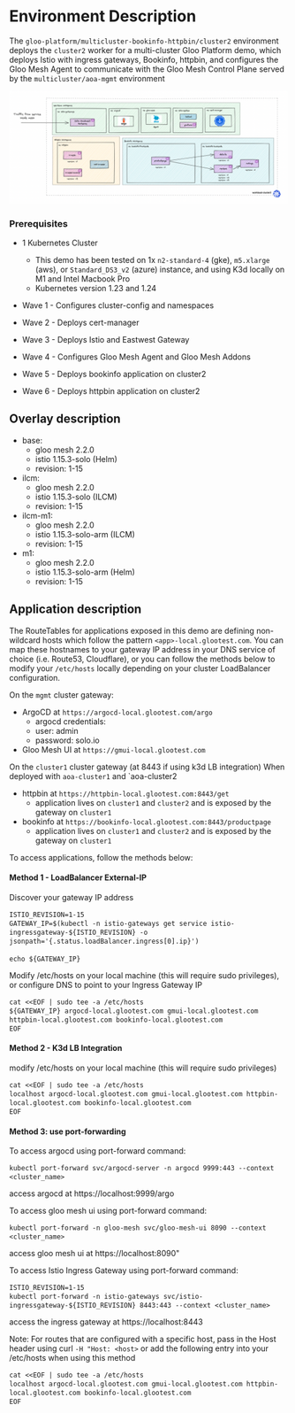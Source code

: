 # Environment Description
The `gloo-platform/multicluster-bookinfo-httpbin/cluster2` environment deploys the `cluster2` worker for a multi-cluster Gloo Platform demo, which deploys Istio with ingress gateways, Bookinfo, httpbin, and configures the Gloo Mesh Agent to communicate with the Gloo Mesh Control Plane served by the `multicluster/aoa-mgmt` environment

![High Level Architecture](.images/multicluster-aoa-cluster2-arch-1a.png)

### Prerequisites
- 1 Kubernetes Cluster
    - This demo has been tested on 1x `n2-standard-4` (gke), `m5.xlarge` (aws), or `Standard_DS3_v2` (azure) instance, and using K3d locally on M1 and Intel Macbook Pro
    - Kubernetes version 1.23 and 1.24

- Wave 1 - Configures cluster-config and namespaces
- Wave 2 - Deploys cert-manager
- Wave 3 - Deploys Istio and Eastwest Gateway
- Wave 4 - Configures Gloo Mesh Agent and Gloo Mesh Addons
- Wave 5 - Deploys bookinfo application on cluster2
- Wave 6 - Deploys httpbin application on cluster2

## Overlay description
- base:
    - gloo mesh 2.2.0
    - istio 1.15.3-solo (Helm)
    - revision: 1-15
- ilcm:
    - gloo mesh 2.2.0
    - istio 1.15.3-solo (ILCM)
    - revision: 1-15
- ilcm-m1:
    - gloo mesh 2.2.0
    - istio 1.15.3-solo-arm (ILCM)
    - revision: 1-15
- m1:
    - gloo mesh 2.2.0
    - istio 1.15.3-solo-arm (Helm)
    - revision: 1-15

## Application description

The RouteTables for applications exposed in this demo are defining non-wildcard hosts which follow the pattern `<app>-local.glootest.com`. You can map these hostnames to your gateway IP address in your DNS service of choice (i.e. Route53, Cloudflare), or you can follow the methods below to modify your `/etc/hosts` locally depending on your cluster LoadBalancer configuration.

On the `mgmt` cluster gateway:
- ArgoCD at `https://argocd-local.glootest.com/argo`
    - argocd credentials:
    - user: admin
    - password: solo.io
- Gloo Mesh UI at `https://gmui-local.glootest.com`

On the `cluster1` cluster gateway (at 8443 if using k3d LB integration) When deployed with `aoa-cluster1` and `aoa-cluster2
- httpbin at `https://httpbin-local.glootest.com:8443/get`
    - application lives on `cluster1` and `cluster2` and is exposed by the gateway on `cluster1`
- bookinfo at `https://bookinfo-local.glootest.com:8443/productpage`
    - application lives on `cluster1` and `cluster2` and is exposed by the gateway on `cluster1`

To access applications, follow the methods below:

#### Method 1 - LoadBalancer External-IP

Discover your gateway IP address
```
ISTIO_REVISION=1-15
GATEWAY_IP=$(kubectl -n istio-gateways get service istio-ingressgateway-${ISTIO_REVISION} -o jsonpath='{.status.loadBalancer.ingress[0].ip}')

echo ${GATEWAY_IP}
```

Modify /etc/hosts on your local machine (this will require sudo privileges), or configure DNS to point to your Ingress Gateway IP
```
cat <<EOF | sudo tee -a /etc/hosts
${GATEWAY_IP} argocd-local.glootest.com gmui-local.glootest.com httpbin-local.glootest.com bookinfo-local.glootest.com
EOF
```

#### Method 2 - K3d LB Integration
modify /etc/hosts on your local machine (this will require sudo privileges)
```
cat <<EOF | sudo tee -a /etc/hosts
localhost argocd-local.glootest.com gmui-local.glootest.com httpbin-local.glootest.com bookinfo-local.glootest.com
EOF
```

#### Method 3: use port-forwarding

To access argocd using port-forward command:
```
kubectl port-forward svc/argocd-server -n argocd 9999:443 --context <cluster_name>
```
access argocd at https://localhost:9999/argo



To access gloo mesh ui using port-forward command:
```
kubectl port-forward -n gloo-mesh svc/gloo-mesh-ui 8090 --context <cluster_name>
```
access gloo mesh ui at https://localhost:8090"



To access Istio Ingress Gateway using port-forward command:
```
ISTIO_REVISION=1-15
kubectl port-forward -n istio-gateways svc/istio-ingressgateway-${ISTIO_REVISION} 8443:443 --context <cluster_name>
```
access the ingress gateway at https://localhost:8443


Note: For routes that are configured with a specific host, pass in the Host header using curl `-H "Host: <host>` or add the following entry into your /etc/hosts when using this method
```
cat <<EOF | sudo tee -a /etc/hosts
localhost argocd-local.glootest.com gmui-local.glootest.com httpbin-local.glootest.com bookinfo-local.glootest.com
EOF
```